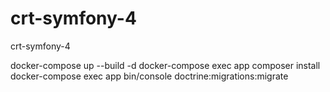 # crt-symfony-4
crt-symfony-4

docker-compose up --build -d
docker-compose exec app composer install
docker-compose exec app  bin/console doctrine:migrations:migrate
